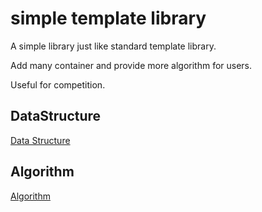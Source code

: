 # simple template library

A simple library just like standard template library.

Add many container and provide more algorithm for users.

Useful for competition.

## DataStructure

[Data Structure](data_structure/data_structure.md)

## Algorithm

[Algorithm](algorithm/algorithm.md)
